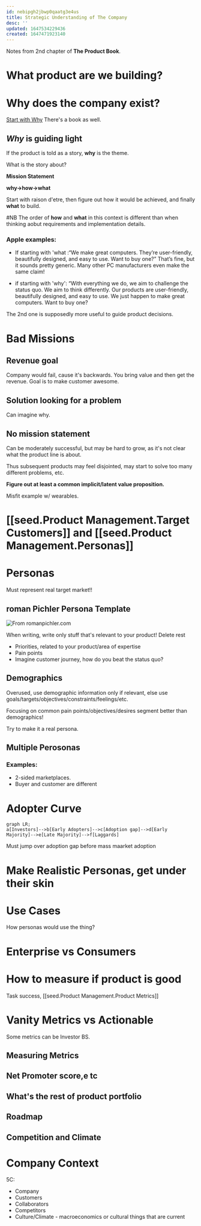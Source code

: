 ```yaml
---
id: nebipgh2jbwp0qaatg3e4us
title: Strategic Understanding of The Company
desc: ''
updated: 1647534229436
created: 1647471923140
---
```

Notes from 2nd chapter of __The Product Book__.

# What product are we building?


# Why does the company exist?

[Start with Why](https://www.youtube.com/watch?v=qp0HIF3SfI4&ab_channel=TED)
There's a book as well.

## _Why_ is guiding light

If the product is told as a story, __why__ is the theme. 

What is the story about?

__Mission Statement__

__why->how->what__

Start with raison d'etre, then figure out how it would be achieved, and finally __what__ to build.

#NB The order of __how__ and __what__ in this context is different than when thinking aobut requirements and implementation details.

### Apple examples:
* If starting with 'what :“We make great computers. They’re user-friendly, beautifully designed, and
easy to use. Want to buy one?” That’s fine, but it sounds pretty generic.
Many other PC manufacturers even make the same claim!

* if starting with 'why': “With
everything we do, we aim to challenge the status quo. We aim to think
differently. Our products are user-friendly, beautifully designed, and easy
to use. We just happen to make great computers. Want to buy one?

The 2nd one is supposedly more useful to guide product decisions.

# Bad Missions
## Revenue goal

Company would fail, cause it's backwards. You bring value and then get the revenue. Goal is to make customer awesome.


## Solution looking for a problem
 
 Can imagine why.

## No mission statement

Can be moderately successful, but may be hard to grow, as it's not clear what the product line is about. 

Thus subsequent products may feel disjointed, may start to solve too many different problems, etc.

__Figure out at least a common implicit/latent value proposition.__

Misfit example w/ wearables.

# [[seed.Product Management.Target Customers]] and  [[seed.Product Management.Personas]]

# Personas

Must represent real target market!!
## roman Pichler Persona Template

![From romanpichler.com](/assets/images/2022-03-17-16-58-07.png)

When writing, write only stuff that's relevant to your product! Delete rest
* Priorities, related to your product/area of expertise
* Pain points
* Imagine customer journey, how do you beat the status quo?

## Demographics

Overused, use demographic information only if relevant, else use goals/targets/objectives/constraints/feelings/etc.

Focusing on common pain points/objectives/desires segment better than demographics!

Try to make it a real persona.

## Multiple Perosonas

### Examples:
* 2-sided marketplaces. 
* Buyer and customer are different

# Adopter Curve

```mermaid
graph LR;
a[Investors]-->b[Early Adopters]-->c[Adoption gap]-->d[Early Majority]-->e[Late Majority]-->f[Laggards]
```

Must jump over adoption gap before mass maarket adoption

# Make Realistic Personas, get under their skin




#  Use Cases

How personas would use the thing?

# Enterprise vs Consumers

# How to measure if product is good

Task success, [[seed.Product Management.Product Metrics]]

# Vanity Metrics vs Actionable

 Some metrics can be Investor BS.

## Measuring Metrics
## Net Promoter score,e tc

## What's the rest of product portfolio

## Roadmap

## Competition and Climate




# Company Context
5C:
* Company
* Customers
* Collaborators
* Competitors
* Culture/Climate - macroeconomics or cultural things that are current



